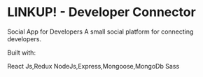 # LINKUP! - Developer Connector
Social App for Developers
A small social platform for connecting developers.

Built with:

React Js,Redux
NodeJs,Express,Mongoose,MongoDb
Sass

